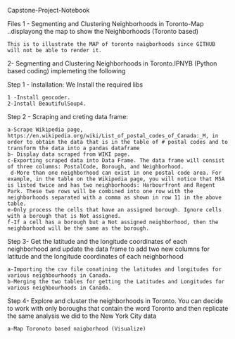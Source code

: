 Capstone-Project-Notebook

Files 
1 - Segmenting and Clustering Neighborhoods in Toronto-Map ..displayong the map to show the Neighborhoods (Toronto based)

    This is to illustrate the MAP of toronto naigborhoods since GITHUB will not be able to render it. 

2-  Segmenting and Clustering Neighborhoods in Toronto.IPNYB (Python based coding)
 implemeting the following 
 
  Step 1 - Installation: We Install the required libs
  
    1 -Install geocoder.
    2-Install BeautifulSoup4.
    
   
   Step 2 - Scraping and creting data frame:
   
    a-Scrape Wikipedia page, https://en.wikipedia.org/wiki/List_of_postal_codes_of_Canada:_M, in order to obtain the data that is in the table of # postal codes and to transform the data into a pandas dataframe
    b- Display data scraped from WIKI page.
    c-Exporting scraped data into Data Frame. The data frame will consist of three columns: PostalCode, Borough, and Neighborhood.  
     d-More than one neighborhood can exist in one postal code area. For example, in the table on the Wikipedia page, you will notice that M5A is listed twice and has two neighborhoods: Harbourfront and Regent Park. These two rows will be combined into one row with the neighborhoods separated with a comma as shown in row 11 in the above table.  
    e-Only process the cells that have an assigned borough. Ignore cells with a borough that is Not assigned.  
    f-If a cell has a borough but a Not assigned neighborhood, then the neighborhood will be the same as the borough.
   
  
  Step 3- Get the latitude and the longitude coordinates of each neighborhood and update the data frame to add two new columns for latitude and the longitude coordinates of each neighborhood
  
    a-Importing the csv file conatining the latitudes and longitudes for various neighbourhoods in Canada. 
    b-Merging the two tables for getting the Latitudes and Longitudes for various neighbourhoods in Canada.
  
  Step 4- Explore and cluster the neighborhoods in Toronto. You can decide to work with only boroughs that contain the word Toronto and then replicate the same analysis we did to the New York City data
  
    a-Map Toronoto based naigborhood (Visualize)
  
  
  
